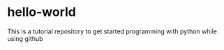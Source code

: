 # hello-world
This is a tutorial repository to get started programming with python while using github
